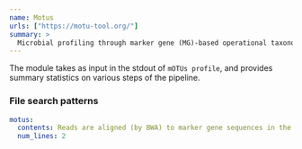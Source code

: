 ```yaml
---
name: Motus
urls: ["https://motu-tool.org/"]
summary: >
  Microbial profiling through marker gene (MG)-based operational taxonomic units (mOTUs)
---
```


The module takes as input in the stdout of `mOTUs profile`, and provides summary statistics on various steps of the pipeline.

### File search patterns

```yaml
motus:
  contents: Reads are aligned (by BWA) to marker gene sequences in the reference database
  num_lines: 2
```
